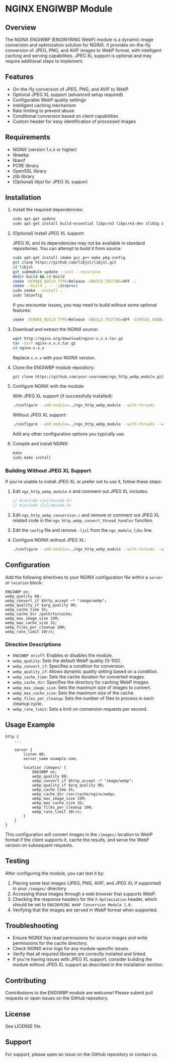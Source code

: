 # NGINX ENGIWBP Module

## Overview

The NGINX ENGIWBP (ENGINYRING WebP) module is a dynamic image conversion and optimization solution for NGINX. It provides on-the-fly conversion of JPEG, PNG, and AVIF images to WebP format, with intelligent caching and serving capabilities. JPEG XL support is optional and may require additional steps to implement.

## Features

- On-the-fly conversion of JPEG, PNG, and AVIF to WebP
- Optional JPEG XL support (advanced setup required)
- Configurable WebP quality settings
- Intelligent caching mechanism
- Rate limiting to prevent abuse
- Conditional conversion based on client capabilities
- Custom header for easy identification of processed images

## Requirements

- NGINX (version 1.x.x or higher)
- libwebp
- libavif
- PCRE library
- OpenSSL library
- zlib library
- (Optional) libjxl for JPEG XL support

## Installation

1. Install the required dependencies:

   ```bash
   sudo apt-get update
   sudo apt-get install build-essential libpcre3 libpcre3-dev zlib1g zlib1g-dev libssl-dev libwebp-dev libavif-dev
   ```

2. (Optional) Install JPEG XL support:
   
   JPEG XL and its dependencies may not be available in standard repositories. You can attempt to build it from source:

   ```bash
   sudo apt-get install cmake gcc g++ make pkg-config
   git clone https://github.com/libjxl/libjxl.git
   cd libjxl
   git submodule update --init --recursive
   mkdir build && cd build
   cmake -DCMAKE_BUILD_TYPE=Release -DBUILD_TESTING=OFF ..
   cmake --build . -- -j$(nproc)
   sudo cmake --install .
   sudo ldconfig
   ```

   If you encounter issues, you may need to build without some optional features:

   ```bash
   cmake -DCMAKE_BUILD_TYPE=Release -DBUILD_TESTING=OFF -DJPEGXL_ENABLE_JNIS=OFF -DJPEGXL_ENABLE_SKCMS=OFF -DJPEGXL_ENABLE_VIEWERS=OFF -DJPEGXL_ENABLE_PLUGINS=OFF ..
   ```

3. Download and extract the NGINX source:

   ```bash
   wget http://nginx.org/download/nginx-x.x.x.tar.gz
   tar -xzvf nginx-x.x.x.tar.gz
   cd nginx-x.x.x
   ```

   Replace `x.x.x` with your NGINX version.

4. Clone the ENGIWBP module repository:

   ```bash
   git clone https://github.com/your-username/ngx_http_webp_module.git
   ```

5. Configure NGINX with the module:

   With JPEG XL support (if successfully installed):
   ```bash
   ./configure --add-module=../ngx_http_webp_module --with-threads
   ```

   Without JPEG XL support:
   ```bash
   ./configure --add-module=../ngx_http_webp_module --with-threads --without-jxl
   ```

   Add any other configuration options you typically use.

6. Compile and install NGINX:

   ```bash
   make
   sudo make install
   ```

### Building Without JPEG XL Support

If you're unable to install JPEG XL or prefer not to use it, follow these steps:

1. Edit `ngx_http_webp_module.h` and comment out JPEG XL includes:
   ```c
   // #include <jxl/encode.h>
   // #include <jxl/decode.h>
   ```

2. Edit `ngx_http_webp_conversion.c` and remove or comment out JPEG XL related code in the `ngx_http_webp_convert_thread_handler` function.

3. Edit the `config` file and remove `-ljxl` from the `ngx_module_libs` line.

4. Configure NGINX without JPEG XL:
   ```bash
   ./configure --add-module=../ngx_http_webp_module --with-threads --without-jxl
   ```

## Configuration

Add the following directives to your NGINX configuration file within a `server` or `location` block:

```nginx
ENGIWBP on;
webp_quality 80;
webp_convert_if $http_accept ~* "image/webp";
webp_quality_if $arg_quality 90;
webp_cache_time 1h;
webp_cache_dir /path/to/cache;
webp_max_image_size 15M;
webp_max_cache_size 1G;
webp_files_per_cleanup 100;
webp_rate_limit 10r/s;
```

### Directive Descriptions

- `ENGIWBP on|off`: Enables or disables the module.
- `webp_quality`: Sets the default WebP quality (0-100).
- `webp_convert_if`: Specifies a condition for conversion.
- `webp_quality_if`: Allows dynamic quality setting based on a condition.
- `webp_cache_time`: Sets the cache duration for converted images.
- `webp_cache_dir`: Specifies the directory for caching WebP images.
- `webp_max_image_size`: Sets the maximum size of images to convert.
- `webp_max_cache_size`: Sets the maximum size of the cache.
- `webp_files_per_cleanup`: Sets the number of files to process in each cleanup cycle.
- `webp_rate_limit`: Sets a limit on conversion requests per second.

## Usage Example

```nginx
http {
    ...

    server {
        listen 80;
        server_name example.com;

        location /images/ {
            ENGIWBP on;
            webp_quality 80;
            webp_convert_if $http_accept ~* "image/webp";
            webp_quality_if $arg_quality 90;
            webp_cache_time 1h;
            webp_cache_dir /var/cache/nginx/webp;
            webp_max_image_size 15M;
            webp_max_cache_size 1G;
            webp_files_per_cleanup 100;
            webp_rate_limit 10r/s;
        }
    }
}
```

This configuration will convert images in the `/images/` location to WebP format if the client supports it, cache the results, and serve the WebP version on subsequent requests.

## Testing

After configuring the module, you can test it by:

1. Placing some test images (JPEG, PNG, AVIF, and JPEG XL if supported) in your `/images/` directory.
2. Accessing these images through a web browser that supports WebP.
3. Checking the response headers for the `X-Optimization` header, which should be set to `ENGINYRING WebP Conversion Module 1.0`.
4. Verifying that the images are served in WebP format when supported.

## Troubleshooting

- Ensure NGINX has read permissions for source images and write permissions for the cache directory.
- Check NGINX error logs for any module-specific issues.
- Verify that all required libraries are correctly installed and linked.
- If you're having issues with JPEG XL support, consider building the module without JPEG XL support as described in the installation section.

## Contributing

Contributions to the ENGIWBP module are welcome! Please submit pull requests or open issues on the GitHub repository.

## License

See LICENSE file.

## Support

For support, please open an issue on the GitHub repository or contact us.
